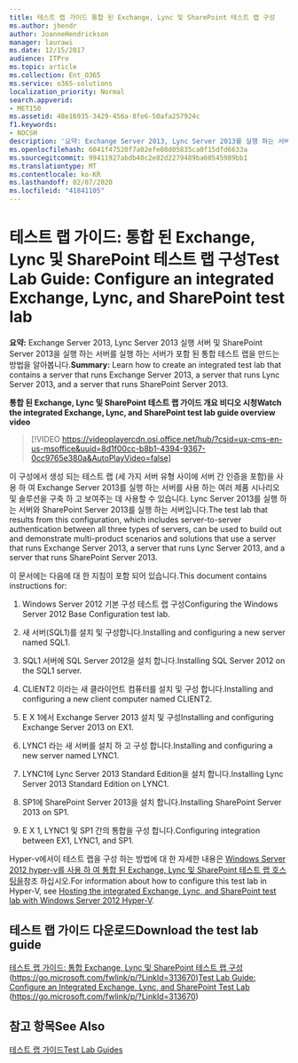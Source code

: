 ```yaml
---
title: 테스트 랩 가이드 통합 된 Exchange, Lync 및 SharePoint 테스트 랩 구성
ms.author: jhendr
author: JoanneHendrickson
manager: laurawi
ms.date: 12/15/2017
audience: ITPro
ms.topic: article
ms.collection: Ent_O365
ms.service: o365-solutions
localization_priority: Normal
search.appverid:
- MET150
ms.assetid: 48e16935-3429-456a-8fe6-50afa257924c
f1.keywords:
- NOCSH
description: '요약: Exchange Server 2013, Lync Server 2013를 실행 하는 서버 및 SharePoint Server 2013를 실행 하는 서버를 실행 하는 서버가 포함 된 통합 테스트 랩을 만드는 방법을 알아봅니다.'
ms.openlocfilehash: 6041f47520f7a02efe08d05835ca0f15dfd6633a
ms.sourcegitcommit: 99411927abdb40c2e82d2279489ba60545989bb1
ms.translationtype: MT
ms.contentlocale: ko-KR
ms.lasthandoff: 02/07/2020
ms.locfileid: "41841105"
---
```

# <a name="test-lab-guide-configure-an-integrated-exchange-lync-and-sharepoint-test-lab"></a><span data-ttu-id="2f939-103">테스트 랩 가이드: 통합 된 Exchange, Lync 및 SharePoint 테스트 랩 구성</span><span class="sxs-lookup"><span data-stu-id="2f939-103">Test Lab Guide: Configure an integrated Exchange, Lync, and SharePoint test lab</span></span>

 <span data-ttu-id="2f939-104">**요약:** Exchange Server 2013, Lync Server 2013 실행 서버 및 SharePoint Server 2013을 실행 하는 서버를 실행 하는 서버가 포함 된 통합 테스트 랩을 만드는 방법을 알아봅니다.</span><span class="sxs-lookup"><span data-stu-id="2f939-104">**Summary:** Learn how to create an integrated test lab that contains a server that runs Exchange Server 2013, a server that runs Lync Server 2013, and a server that runs SharePoint Server 2013.</span></span>
 
<span data-ttu-id="2f939-105">**통합 된 Exchange, Lync 및 SharePoint 테스트 랩 가이드 개요 비디오 시청**</span><span class="sxs-lookup"><span data-stu-id="2f939-105">**Watch the integrated Exchange, Lync, and SharePoint test lab guide overview video**</span></span>

> [!VIDEO https://videoplayercdn.osi.office.net/hub/?csid=ux-cms-en-us-msoffice&uuid=8d1f00cc-b8b1-4394-9367-0cc9765e380a&AutoPlayVideo=false]
 
<span data-ttu-id="2f939-106">이 구성에서 생성 되는 테스트 랩 (세 가지 서버 유형 사이에 서버 간 인증을 포함)을 사용 하 여 Exchange Server 2013를 실행 하는 서버를 사용 하는 여러 제품 시나리오 및 솔루션을 구축 하 고 보여주는 데 사용할 수 있습니다. Lync Server 2013를 실행 하는 서버와 SharePoint Server 2013를 실행 하는 서버입니다.</span><span class="sxs-lookup"><span data-stu-id="2f939-106">The test lab that results from this configuration, which includes server-to-server authentication between all three types of servers, can be used to build out and demonstrate multi-product scenarios and solutions that use a server that runs Exchange Server 2013, a server that runs Lync Server 2013, and a server that runs SharePoint Server 2013.</span></span>
  
<span data-ttu-id="2f939-107">이 문서에는 다음에 대 한 지침이 포함 되어 있습니다.</span><span class="sxs-lookup"><span data-stu-id="2f939-107">This document contains instructions for:</span></span>
  
1. <span data-ttu-id="2f939-108">Windows Server 2012 기본 구성 테스트 랩 구성</span><span class="sxs-lookup"><span data-stu-id="2f939-108">Configuring the Windows Server 2012 Base Configuration test lab.</span></span>
    
2. <span data-ttu-id="2f939-109">새 서버(SQL1)를 설치 및 구성합니다.</span><span class="sxs-lookup"><span data-stu-id="2f939-109">Installing and configuring a new server named SQL1.</span></span>
    
3. <span data-ttu-id="2f939-110">SQL1 서버에 SQL Server 2012을 설치 합니다.</span><span class="sxs-lookup"><span data-stu-id="2f939-110">Installing SQL Server 2012 on the SQL1 server.</span></span>
    
4. <span data-ttu-id="2f939-111">CLIENT2 이라는 새 클라이언트 컴퓨터를 설치 및 구성 합니다.</span><span class="sxs-lookup"><span data-stu-id="2f939-111">Installing and configuring a new client computer named CLIENT2.</span></span>
    
5. <span data-ttu-id="2f939-112">E X 1에서 Exchange Server 2013 설치 및 구성</span><span class="sxs-lookup"><span data-stu-id="2f939-112">Installing and configuring Exchange Server 2013 on EX1.</span></span>
    
6. <span data-ttu-id="2f939-113">LYNC1 라는 새 서버를 설치 하 고 구성 합니다.</span><span class="sxs-lookup"><span data-stu-id="2f939-113">Installing and configuring a new server named LYNC1.</span></span>
    
7. <span data-ttu-id="2f939-114">LYNC1에 Lync Server 2013 Standard Edition을 설치 합니다.</span><span class="sxs-lookup"><span data-stu-id="2f939-114">Installing Lync Server 2013 Standard Edition on LYNC1.</span></span>
    
8. <span data-ttu-id="2f939-115">SP1에 SharePoint Server 2013을 설치 합니다.</span><span class="sxs-lookup"><span data-stu-id="2f939-115">Installing SharePoint Server 2013 on SP1.</span></span>
    
9. <span data-ttu-id="2f939-116">E X 1, LYNC1 및 SP1 간의 통합을 구성 합니다.</span><span class="sxs-lookup"><span data-stu-id="2f939-116">Configuring integration between EX1, LYNC1, and SP1.</span></span>
    
<span data-ttu-id="2f939-117">Hyper-v에서이 테스트 랩을 구성 하는 방법에 대 한 자세한 내용은 [Windows Server 2012 hyper-v를 사용 하 여 통합 된 Exchange, Lync 및 SharePoint 테스트 랩 호스팅을](https://social.technet.microsoft.com/wiki/contents/articles/18483.hosting-the-integrated-exchange-lync-and-sharepoint-test-lab-with-windows-server-2012-hyper-v.aspx)참조 하십시오.</span><span class="sxs-lookup"><span data-stu-id="2f939-117">For information about how to configure this test lab in Hyper-V, see [Hosting the integrated Exchange, Lync, and SharePoint test lab with Windows Server 2012 Hyper-V](https://social.technet.microsoft.com/wiki/contents/articles/18483.hosting-the-integrated-exchange-lync-and-sharepoint-test-lab-with-windows-server-2012-hyper-v.aspx).</span></span>
  
## <a name="download-the-test-lab-guide"></a><span data-ttu-id="2f939-118">테스트 랩 가이드 다운로드</span><span class="sxs-lookup"><span data-stu-id="2f939-118">Download the test lab guide</span></span>

<span data-ttu-id="2f939-119">[테스트 랩 가이드: 통합 Exchange, Lync 및 SharePoint 테스트 랩 구성](https://go.microsoft.com/fwlink/p/?LinkId=313670) (https://go.microsoft.com/fwlink/p/?LinkId=313670)</span><span class="sxs-lookup"><span data-stu-id="2f939-119">[Test Lab Guide: Configure an Integrated Exchange, Lync, and SharePoint Test Lab](https://go.microsoft.com/fwlink/p/?LinkId=313670) (https://go.microsoft.com/fwlink/p/?LinkId=313670)</span></span>
  
## <a name="see-also"></a><span data-ttu-id="2f939-120">참고 항목</span><span class="sxs-lookup"><span data-stu-id="2f939-120">See Also</span></span>

[<span data-ttu-id="2f939-121">테스트 랩 가이드</span><span class="sxs-lookup"><span data-stu-id="2f939-121">Test Lab Guides</span></span>](https://go.microsoft.com/fwlink/p/?LinkId=202817)




